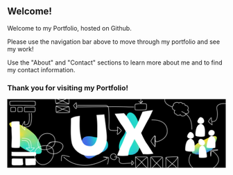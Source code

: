 ## Welcome!

Welcome to my Portfolio, hosted on Github.

Please use the navigation bar above to move through my portfolio and see my work!

Use the "About" and "Contact" sections to learn more about me and to find my contact information.

### Thank you for visiting my Portfolio!

<img src="ux-header.jpg" alt="UX">